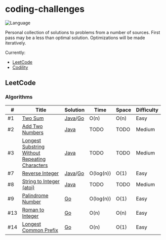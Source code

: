# coding-challenges 

![Language](https://img.shields.io/badge/language-Java%20%2F%20Go-blue.svg)&nbsp;


Personal collection of solutions to problems from a number of sources. First pass may be a less than optimal solution. Optimizations will be made iteratively.

Currently:
- [LeetCode](https://leetcode.com/problemset/all/)
- [Codility](https://app.codility.com/programmers/lessons/1-iterations/)


## LeetCode

### Algorithms
|  #  | Title           |  Solution       |  Time           | Space           | Difficulty    |
|-----|---------------- | --------------- | --------------- | --------------- | ------------- |
#1 | [Two Sum](https://leetcode.com/problems/two-sum/) | [Java](./java/LeetCode/TwoSum.java)/[Go](./golang/LeetCode/two-sum/main.go) | O(n)      | O(n)       | Easy         |
#2 | [Add Two Numbers](https://leetcode.com/problems/add-two-numbers/) | [Java](./java/LeetCode/AddTwoNumbers.java) | TODO      | TODO       | Medium         |
#3 | [Longest Substring Without Repeating Characters](https://leetcode.com/problems/longest-substring-without-repeating-characters/) | [Java](./java/LeetCode/LengthOfLongestSubstring.java) | TODO      | TODO       | Medium         |
#7 | [Reverse Integer](https://leetcode.com/problems/reverse-integer/)| [Java](./java/LeetCode/ReverseInteger.java)/[Go](./golang/LeetCode/reverse-integer/main.go) | O(log(n))      | O(1)       | Easy         |
#8 | [String to Integer (atoi)](https://leetcode.com/problems/string-to-integer-atoi/) | [Java](./java/LeetCode/AtoI.java) | TODO      | TODO       | Medium         |
#9 | [Palindrome Number](https://leetcode.com/problems/palindrome-number/)| [Go](./golang/LeetCode/palindrome-number/main.go) | O(log(n))     | O(1)       | Easy         |
#13 | [Roman to Integer](https://leetcode.com/problems/roman-to-integer/)| [Go](./golang/LeetCode/roman-to-integer/main.go) | O(n)     | O(n)       | Easy         |
#14 | [Longest Common Prefix](https://leetcode.com/problems/longest-common-prefix/)| [Go](./golang/LeetCode/longest-common-prefix/main.go) | O(n)     | O(1)       | Easy         |

